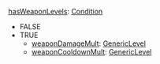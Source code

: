 
[hasWeaponLevels](RebellionhasWeaponLevels.md): [Condition](Condition.md)
  * FALSE
  * TRUE
    * [weaponDamageMult](RebellionGenericLevel.md): [GenericLevel](GenericLevel.md)
    * [weaponCooldownMult](RebellionGenericLevel.md): [GenericLevel](GenericLevel.md)